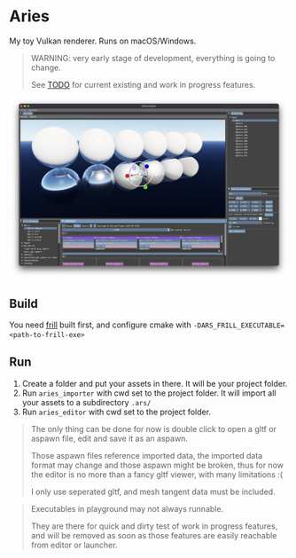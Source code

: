 # Aries

My toy Vulkan renderer. Runs on macOS/Windows.

> WARNING: very early stage of development, everything is going to change.
> 
> See [TODO](TODO.md) for current existing and work in progress features.

![](gallery/teaser.png)

## Build

You need [frill](https://github.com/huisedenanhai/frill) built first, and configure cmake
with `-DARS_FRILL_EXECUTABLE=<path-to-frill-exe>`

## Run

1. Create a folder and put your assets in there. It will be your project folder.
2. Run `aries_importer` with cwd set to the project folder. It will import all your assets to a subdirectory `.ars/`
3. Run `aries_editor` with cwd set to the project folder.

> The only thing can be done for now is double click to open a gltf or aspawn file, edit and save it as an aspawn.
>
> Those aspawn files reference imported data, the imported data format may change and those aspawn might be broken, thus
> for now the editor is no more than a fancy gltf viewer, with many limitations :(
>
> I only use seperated gltf, and mesh tangent data must be included.

> Executables in playground may not always runnable.
> 
> They are there for quick and dirty test of work in progress features, and will be removed as soon as those features are easily reachable from editor or launcher.
